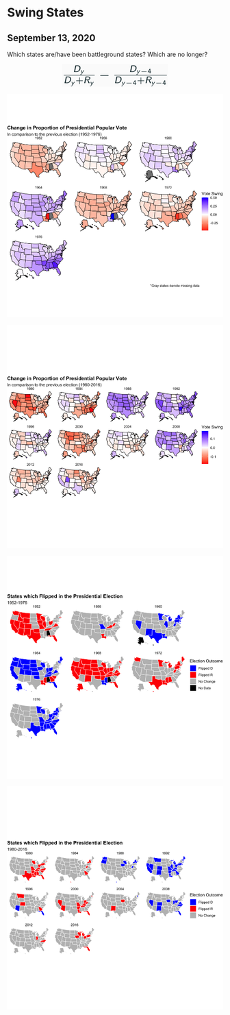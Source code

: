# Swing States
## September 13, 2020

Which states are/have been battleground states? Which are no longer?

<center>

![equation](../figures/equation.png)

</center>

![swing1](../figures/swing1.png)

![swing2](../figures/swing2.png)

![flip1](../figures/flip1.png)

![flip2](../figures/flip2.png)
